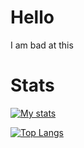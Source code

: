 # Hello

I am bad at this

Stats
=====

[![My stats](https://github-readme-stats.vercel.app/api?username=SileNce5k&count_private=true&theme=tokyonight)](https://github.com/anuraghazra/github-readme-stats)

[![Top Langs](https://github-readme-stats.vercel.app/api/top-langs/?username=anuraghazra&count_private=true&theme=tokyonight)](https://github.com/anuraghazra/github-readme-stats)
